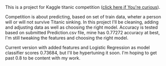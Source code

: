This is a project for Kaggle titanic competition ([click here if You're curious](https://www.kaggle.com/c/titanic)).

Competition is about predicting, based on set of train data, wheter a person will or will not survive Titanic sinking. In this project  I'll be cleaning, adding and adjusting data as well as choosing the right model.
Accuracy is tested based on submitted Prediction.csv file, mine has 0.77272 accuracy at best, I'm still tweaking the features and choosing the right model.

Current version with added features and Logistic Regression as model classifier scores 0.73684, but I'll be hypertuning it soon. I'm hoping to get past 0.8 to be content with my work.